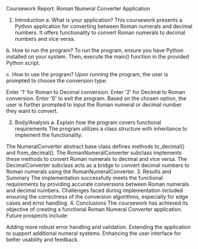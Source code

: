 Coursework Report: Roman Numeral Converter Application
1. Introduction
a. What is your application?
This coursework presents a Python application for converting between Roman numerals and decimal numbers. It offers functionality to convert Roman numerals to decimal numbers and vice versa.

b. How to run the program?
To run the program, ensure you have Python installed on your system. Then, execute the main() function in the provided Python script.

c. How to use the program?
Upon running the program, the user is prompted to choose the conversion type:

Enter '1' for Roman to Decimal conversion.
Enter '2' for Decimal to Roman conversion.
Enter '0' to exit the program.
Based on the chosen option, the user is further prompted to input the Roman numeral or decimal number they want to convert.

2. Body/Analysis
a. Explain how the program covers functional requirements
The program utilizes a class structure with inheritance to implement the functionality.

The NumeralConverter abstract base class defines methods to_decimal() and from_decimal().
The RomanNumeralConverter subclass implements these methods to convert Roman numerals to decimal and vice versa.
The DecimalConverter subclass acts as a bridge to convert decimal numbers to Roman numerals using the RomanNumeralConverter.
3. Results and Summary
The implementation successfully meets the functional requirements by providing accurate conversions between Roman numerals and decimal numbers.
Challenges faced during implementation included ensuring the correctness of the conversion algorithms, especially for edge cases and error handling.
4. Conclusions
The coursework has achieved its objective of creating a functional Roman Numeral Converter application. Future prospects include:

Adding more robust error handling and validation.
Extending the application to support additional numeral systems.
Enhancing the user interface for better usability and feedback.
